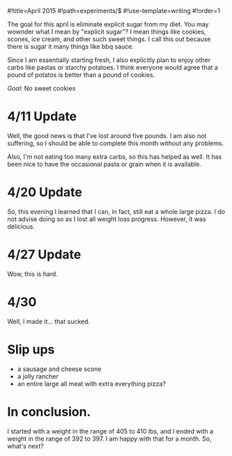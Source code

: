 #!title=April 2015
#!path=experiments/$
#!use-template=writing
#!order=1

The goal for this april is eliminate explicit sugar from my diet. You may wownder what I mean by "explicit sugar"? I mean things like cookies, scones, ice cream, and other such sweet things. I call this out because there is sugar it many things like bbq sauce.

Since I am essentially starting fresh, I also explicitly plan to enjoy other carbs like pastas or starchy potatoes. I think everyone would agree that a pound of potatos is better than a pound of cookies.

*Goal:* No sweet cookies

# 4/11 Update

Well, the good news is that I've lost around five pounds. I am also not suffering, so I should be able to complete this month without any problems.

Also, I'm not eating too many extra carbs, so this has helped as well. It has been nice to have the occasional pasta or grain when it is available.

# 4/20 Update

So, this evening I learned that I can, in fact, still eat a whole large pizza. I do not advise doing so as I lost all weight loss progress. However, it was delicious.

# 4/27 Update

Wow, this is hard.

# 4/30

Well, I made it... that sucked.

# Slip ups

* a sausage and cheese scone
* a jolly rancher
* an entire large all meat with extra everything pizza?

# In conclusion.

I started with a weight in the range of 405 to 410 lbs, and I ended with a weight in the range of 392 to 397. I am happy with that for a month. So, what's next?


